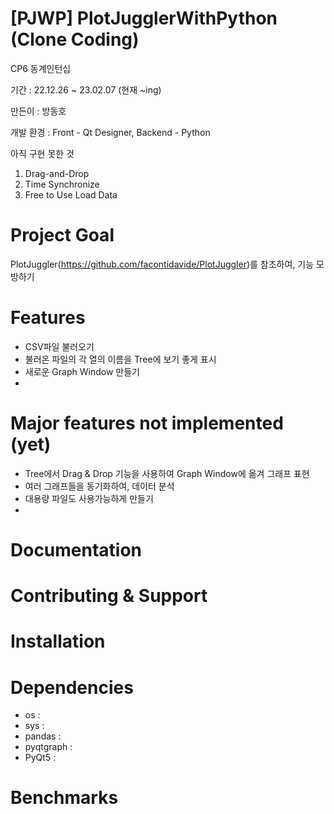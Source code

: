 # [PJWP] PlotJugglerWithPython (Clone Coding)
CP6 동계인턴십


기간 : 22.12.26 ~ 23.02.07 (현재 ~ing)


만든이 : 방동호


개발 환경 : Front - Qt Designer, Backend - Python


아직 구현 못한 것
1. Drag-and-Drop
2. Time Synchronize
3. Free to Use Load Data



# Project Goal
PlotJuggler(https://github.com/facontidavide/PlotJuggler)를 참조하여, 기능 모방하기



# Features
- CSV파일 불러오기
- 불러온 파일의 각 열의 이름을 Tree에 보기 좋게 표시
- 새로운 Graph Window 만들기
- 




# Major features not implemented (yet)
- Tree에서 Drag & Drop 기능을 사용하여 Graph Window에 옮겨 그래프 표현
- 여러 그래프들을 동기화하여, 데이터 분석
- 대용량 파일도 사용가능하게 만들기
- 




# Documentation





# Contributing & Support




# Installation




# Dependencies
- os : 
- sys : 
- pandas : 
- pyqtgraph : 
- PyQt5 : 




# Benchmarks



